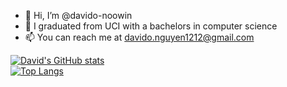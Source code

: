 - 👋 Hi, I’m @davido-noowin
- 🌱 I graduated from UCI with a bachelors in computer science
- 📫 You can reach me at davido.nguyen1212@gmail.com

<!---
davido-noowin/davido-noowin is a ✨ special ✨ repository because its `README.md` (this file) appears on your GitHub profile.
You can click the Preview link to take a look at your changes.
--->

[![David's GitHub stats](https://github-readme-stats.vercel.app/api?username=davido-noowin)](https://github.com/anuraghazra/github-readme-stats)\
[![Top Langs](https://github-readme-stats.vercel.app/api/top-langs/?username=davido-noowin)](https://github.com/anuraghazra/github-readme-stats)
